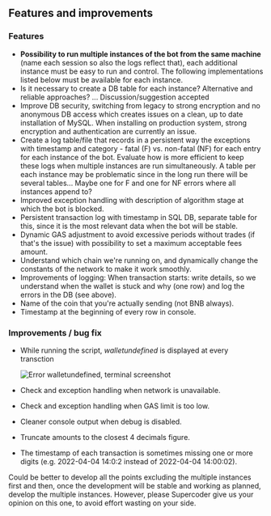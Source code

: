 ## Features and improvements

### **Features**

- **Possibility to run multiple instances of the bot from the same machine** (name each session so also the logs reflect that), each additional instance must be easy to run and control. The following implementations listed below must be available for each instance.
- Is it necessary to create a DB table for each instance? Alternative and reliable approaches? ... Discussion/suggestion accepted
- Improve DB security, switching from legacy to strong encryption and no anonymous DB access which creates issues on a clean, up to date installation of MySQL. When installing on production system, strong encryption and authentication are currently an issue.
- Create a log table/file that records in a persistent way the exceptions with timestamp and category - fatal (F) vs. non-fatal (NF) for each entry for each instance of the bot. Evaluate how is more efficient to keep these logs when multiple instances are run simultaneously. A table per each instance may be problematic since in the long run there will be several tables... Maybe one for F and one for NF errors where all instances append to?
- Improved exception handling with description of algorithm stage at which the bot is blocked.
- Persistent transaction log with timestamp in SQL DB, separate table for this, since it is the most relevant data when the bot will be stable.
- Dynamic GAS adjustment to avoid excessive periods without trades (if that's the issue) with possibility to set a maximum acceptable fees amount.
- Understand which chain we're running on, and dynamically change the constants of the network to make it work smoothly.
- Improvements of logging: When transaction starts: write details, so we understand when the wallet is stuck and why (one row) and log the errors in the DB (see above).
- Name of the coin that you're actually sending (not BNB always).
- Timestamp at the beginning of every row in console.

### **Improvements / bug fix**

- While running the script, _walletundefined_ is displayed at every transction

  ![Error walletundefined, terminal screenshot](walletundefined.jpeg)

- Check and exception handling when network is unavailable.
- Check and exception handling when GAS limit is too low.
- Cleaner console output when debug is disabled.
- Truncate amounts to the closest 4 decimals figure.
- The timestamp of each transaction is sometimes missing one or more digits (e.g. 2022-04-04 14:0:2 instead of 2022-04-04 14:00:02).

Could be better to develop all the points excluding the multiple instances first and then, once the development will be stable and working as planned, develop the multiple instances. However, please Supercoder give us your opinion on this one, to avoid effort wasting on your side.
